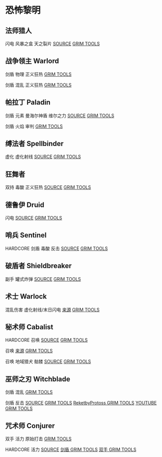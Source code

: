 # 恐怖黎明

## 法师猎人

闪电 风暴之盒 天之裂片
[SOURCE](https://forums.crateentertainment.com/t/allagasts-masterpiece-zero-greens-facetank-mage-hunter-for-all-content-c-sr-vid-g3/90300)
[GRIM TOOLS](https://www.grimtools.com/calc/62ayaJx2)

## 战争领主 Warlord

剑盾 物理 正义狂热
[GRIM TOOLS](https://www.grimtools.com/calc/4ZDraL82)

剑盾 混乱 正义狂热
[GRIM TOOLS](https://www.grimtools.com/calc/YNnrddON)

## 帕拉丁 Paladin

剑盾 元素 曼海尔神盾 维尔之力
[SOURCE](https://forums.crateentertainment.com/t/1-1-8-0-censor-skating-and-throwing-paladin-with-a-bit-of-aura-damage-sr-80/100398)
[GRIM TOOLS](https://www.grimtools.com/calc/gZwEqDk2)

剑盾 火焰 审判
[GRIM TOOLS](https://www.grimtools.com/calc/eVLRLLON)

## 缚法者 Spellbinder

虚化 虚化射线
[SOURCE](https://forums.crateentertainment.com/t/1-1-8-0-albrecht-the-leech-super-tanky-aether-aar-spellbinder-3-versions-ravager-killer-very-easy-sr-80/99911)
[GRIM TOOLS](https://www.grimtools.com/calc/p25LjoEN)

## 狂舞者

双持 毒酸 正义狂热
[SOURCE](https://forums.crateentertainment.com/t/1-1-8-1-edgyswingsetacid-dw-righteous-fervor-dervish-sr-90-4-50-crucible-avatar-ravager/99684)
[GRIM TOOLS](https://www.grimtools.com/calc/RZR1y8PV)

## 德鲁伊 Druid

闪电
[SOURCE](https://forums.crateentertainment.com/t/a-personification-of-storm-1-1-2-0-1-1-8-1-the-rise-of-druid-everything/50400)
[GRIM TOOLS](https://www.grimtools.com/calc/lNk5MbvV)

## 哨兵 Sentinel

HARDCORE 剑盾 毒酸 反击
[SOURCE](https://forums.crateentertainment.com/t/hc-build-collection-by-rektbyprotoss/101024)
[GRIM TOOLS](https://www.grimtools.com/calc/qNY55arN)

## 破盾者 Shieldbreaker

副手 罐式炸弹
[SOURCE](https://forums.crateentertainment.com/t/burn-baby-burn-1-1-6-2-1-1-8-1-shieldbreaker-the-fire-slayer-everything/98581)
[GRIM TOOLS](https://www.grimtools.com/calc/m23mv1jZ)

## 术士 Warlock

混乱伤害 虚化射线/末日闪电
[来源](https://forums.crateentertainment.com/t/1-1-7-2-guide-the-rookie-bloodsworn-a-chaos-warlock-beginner-guide/103489)
[GRIM TOOLS](https://www.grimtools.com/calc/eVL1DvwZ)

## 秘术师 Cabalist

HARDCORE 召唤
[SOURCE](https://forums.crateentertainment.com/t/hc-build-collection-by-rektbyprotoss/101024)
[GRIM TOOLS](https://www.grimtools.com/calc/eZPqmlKN)

召唤
[来源](https://forums.crateentertainment.com/t/will-o-wisp-pet-cabalist/49892)
[GRIM TOOLS](https://www.grimtools.com/calc/vNQYxAnN)

召唤 地域猎犬 骷髅
[SOURCE](https://forums.crateentertainment.com/t/skulls-bones-pet-cabalist/82029)
[GRIM TOOLS](https://www.grimtools.com/calc/RZR1GLPV)

## 巫师之刃 Witchblade

剑盾 混乱
[GRIM TOOLS](https://www.grimtools.com/calc/1NXQvXX2)

剑盾 反击
[SOURCE](https://forums.crateentertainment.com/t/1-1-8-0-sentinel-of-the-three-witchblade-cr-4-40-5-50ex-naked-100sr-with-fevered-rage-2-5kda-celestials-ravager-33-sec-crate-1-min-facetank-callagadra-44-seconds/97454) 
[GRIM TOOLS](https://www.grimtools.com/calc/YVWnyyd2)
[ReketbyProtoss GRIM TOOLS](https://www.grimtools.com/calc/q2MGAl4Z)
[YOUTUBE GRIM TOOLS](https://www.grimtools.com/calc/aZqxop9V)

## 咒术师 Conjurer

双手 活力 原始打击
[GRIM TOOLS](https://www.grimtools.com/calc/d2jDaPqZ)

HARDCORE 活力
[SOURCE](https://forums.crateentertainment.com/t/hc-build-collection-by-rektbyprotoss/101024)
[剑盾 GRIM TOOLS](https://www.grimtools.com/calc/JVl5kK7Z)
[双手 GRIM TOOLS](https://www.grimtools.com/calc/1NXjkPLV)

